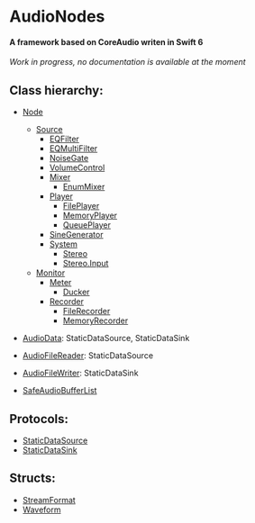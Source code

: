 # AudioNodes
#### A framework based on CoreAudio writen in Swift 6

_Work in progress, no documentation is available at the moment_

## Class hierarchy:

- [Node](AudioNodes/Sources/Source.swift)
  - [Source](AudioNodes/Sources/Source.swift)
    - [EQFilter](AudioNodes/Sources/EQFilter.swift)
    - [EQMultiFilter](AudioNodes/Sources/EQFilter.swift)
    - [NoiseGate](AudioNodes/Sources/NoiseGate.swift)
    - [VolumeControl](AudioNodes/Sources/Mixer.swift)
    - [Mixer](AudioNodes/Sources/Mixer.swift)
      - [EnumMixer](AudioNodes/Sources/Mixer.swift)
    - [Player](AudioNodes/Sources/Player.swift)
      - [FilePlayer](AudioNodes/Sources/Player.swift)
      - [MemoryPlayer](AudioNodes/Sources/Player.swift)
      - [QueuePlayer](AudioNodes/Sources/Player.swift)
    - [SineGenerator](AudioNodes/Sources/SineGenerator.swift)
    - [System](AudioNodes/Sources/System.swift)
      - [Stereo](AudioNodes/Sources/System.swift)
      - [Stereo.Input](AudioNodes/Sources/System.swift)
  - [Monitor](AudioNodes/Sources/Monitor.swift)
    - [Meter](AudioNodes/Sources/Meter.swift)
      - [Ducker](AudioNodes/Sources/Ducker.swift)
    - [Recorder](AudioNodes/Sources/Recorder.swift)
      - [FileRecorder](AudioNodes/Sources/Recorder.swift)
      - [MemoryRecorder](AudioNodes/Sources/Recorder.swift)

- [AudioData](AudioNodes/Sources/AudioData.swift): StaticDataSource, StaticDataSink
- [AudioFileReader](AudioNodes/Sources/AudioFileReader.swift): StaticDataSource
- [AudioFileWriter](AudioNodes/Sources/AudioFileWriter.swift): StaticDataSink
- [SafeAudioBufferList](AudioNodes/Sources/Utilities.swift)

## Protocols:

- [StaticDataSource](AudioNodes/Sources/AudioData.swift)
- [StaticDataSink](AudioNodes/Sources/AudioData.swift)

## Structs:

- [StreamFormat](AudioNodes/Sources/Source.swift)
- [Waveform](AudioNodes/Sources/Waveform.swift)

